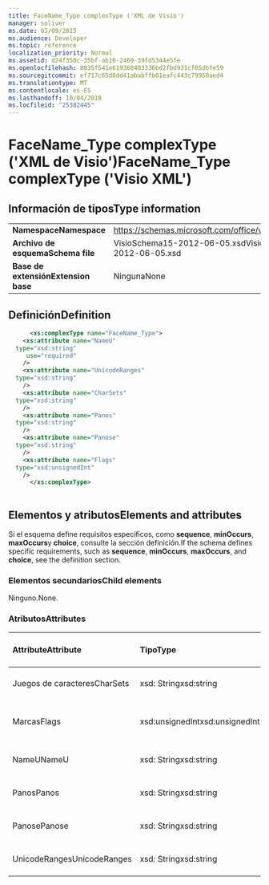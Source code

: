 ```yaml
---
title: FaceName_Type complexType ('XML de Visio')
manager: soliver
ms.date: 03/09/2015
ms.audience: Developer
ms.topic: reference
localization_priority: Normal
ms.assetid: d24f350c-35bf-ab16-2469-39fd5344e5fe
ms.openlocfilehash: 8035f541e619360403336bd2fbd931cf05dbfe59
ms.sourcegitcommit: ef717c65d8dd41ababffb01eafc443c79950aed4
ms.translationtype: MT
ms.contentlocale: es-ES
ms.lasthandoff: 10/04/2018
ms.locfileid: "25382445"
---
```

# <a name="facenametype-complextype-visio-xml"></a><span data-ttu-id="0a8b7-102">FaceName_Type complexType ('XML de Visio')</span><span class="sxs-lookup"><span data-stu-id="0a8b7-102">FaceName_Type complexType ('Visio XML')</span></span>

## <a name="type-information"></a><span data-ttu-id="0a8b7-103">Información de tipos</span><span class="sxs-lookup"><span data-stu-id="0a8b7-103">Type information</span></span>

|||
|:-----|:-----|
|<span data-ttu-id="0a8b7-104">**Namespace**</span><span class="sxs-lookup"><span data-stu-id="0a8b7-104">**Namespace**</span></span> <br/> |https://schemas.microsoft.com/office/visio/2011/1/core  <br/> |
|<span data-ttu-id="0a8b7-105">**Archivo de esquema**</span><span class="sxs-lookup"><span data-stu-id="0a8b7-105">**Schema file**</span></span> <br/> |<span data-ttu-id="0a8b7-106">VisioSchema15-2012-06-05.xsd</span><span class="sxs-lookup"><span data-stu-id="0a8b7-106">VisioSchema15-2012-06-05.xsd</span></span>  <br/> |
|<span data-ttu-id="0a8b7-107">**Base de extensión**</span><span class="sxs-lookup"><span data-stu-id="0a8b7-107">**Extension base**</span></span> <br/> |<span data-ttu-id="0a8b7-108">Ninguna</span><span class="sxs-lookup"><span data-stu-id="0a8b7-108">None</span></span>  <br/> |
   
## <a name="definition"></a><span data-ttu-id="0a8b7-109">Definición</span><span class="sxs-lookup"><span data-stu-id="0a8b7-109">Definition</span></span>

```XML
      <xs:complexType name="FaceName_Type">
    <xs:attribute name="NameU"
  type="xsd:string"
     use="required"
    />
    <xs:attribute name="UnicodeRanges"
  type="xsd:string"
    />
    <xs:attribute name="CharSets"
  type="xsd:string"
    />
    <xs:attribute name="Panos"
  type="xsd:string"
    />
    <xs:attribute name="Panose"
  type="xsd:string"
    />
    <xs:attribute name="Flags"
  type="xsd:unsignedInt"
    />
      </xs:complexType>
      
```

## <a name="elements-and-attributes"></a><span data-ttu-id="0a8b7-110">Elementos y atributos</span><span class="sxs-lookup"><span data-stu-id="0a8b7-110">Elements and attributes</span></span>

<span data-ttu-id="0a8b7-111">Si el esquema define requisitos específicos, como **sequence**, **minOccurs**, **maxOccurs**y **choice**, consulte la sección definición.</span><span class="sxs-lookup"><span data-stu-id="0a8b7-111">If the schema defines specific requirements, such as **sequence**, **minOccurs**, **maxOccurs**, and **choice**, see the definition section.</span></span> 
  
### <a name="child-elements"></a><span data-ttu-id="0a8b7-112">Elementos secundarios</span><span class="sxs-lookup"><span data-stu-id="0a8b7-112">Child elements</span></span>

<span data-ttu-id="0a8b7-113">Ninguno.</span><span class="sxs-lookup"><span data-stu-id="0a8b7-113">None.</span></span>
  
### <a name="attributes"></a><span data-ttu-id="0a8b7-114">Atributos</span><span class="sxs-lookup"><span data-stu-id="0a8b7-114">Attributes</span></span>

|<span data-ttu-id="0a8b7-115">**Attribute**</span><span class="sxs-lookup"><span data-stu-id="0a8b7-115">**Attribute**</span></span>|<span data-ttu-id="0a8b7-116">**Tipo**</span><span class="sxs-lookup"><span data-stu-id="0a8b7-116">**Type**</span></span>|<span data-ttu-id="0a8b7-117">**Obligatorio**</span><span class="sxs-lookup"><span data-stu-id="0a8b7-117">**Required**</span></span>|<span data-ttu-id="0a8b7-118">**Descripción**</span><span class="sxs-lookup"><span data-stu-id="0a8b7-118">**Description**</span></span>|<span data-ttu-id="0a8b7-119">**Valores posibles**</span><span class="sxs-lookup"><span data-stu-id="0a8b7-119">**Possible values**</span></span>|
|:-----|:-----|:-----|:-----|:-----|
|<span data-ttu-id="0a8b7-120">Juegos de caracteres</span><span class="sxs-lookup"><span data-stu-id="0a8b7-120">CharSets</span></span>  <br/> |<span data-ttu-id="0a8b7-121">xsd: String</span><span class="sxs-lookup"><span data-stu-id="0a8b7-121">xsd:string</span></span>  <br/> |<span data-ttu-id="0a8b7-122">opcional</span><span class="sxs-lookup"><span data-stu-id="0a8b7-122">optional</span></span>  <br/> ||<span data-ttu-id="0a8b7-123">Valores del tipo XSD: String.</span><span class="sxs-lookup"><span data-stu-id="0a8b7-123">Values of the xsd:string type.</span></span>  <br/> |
|<span data-ttu-id="0a8b7-124">Marcas</span><span class="sxs-lookup"><span data-stu-id="0a8b7-124">Flags</span></span>  <br/> |<span data-ttu-id="0a8b7-125">xsd:unsignedInt</span><span class="sxs-lookup"><span data-stu-id="0a8b7-125">xsd:unsignedInt</span></span>  <br/> |<span data-ttu-id="0a8b7-126">opcional</span><span class="sxs-lookup"><span data-stu-id="0a8b7-126">optional</span></span>  <br/> ||<span data-ttu-id="0a8b7-127">Valores del tipo xsd:unsignedInt.</span><span class="sxs-lookup"><span data-stu-id="0a8b7-127">Values of the xsd:unsignedInt type.</span></span>  <br/> |
|<span data-ttu-id="0a8b7-128">NameU</span><span class="sxs-lookup"><span data-stu-id="0a8b7-128">NameU</span></span>  <br/> |<span data-ttu-id="0a8b7-129">xsd: String</span><span class="sxs-lookup"><span data-stu-id="0a8b7-129">xsd:string</span></span>  <br/> |<span data-ttu-id="0a8b7-130">necesario</span><span class="sxs-lookup"><span data-stu-id="0a8b7-130">required</span></span>  <br/> ||<span data-ttu-id="0a8b7-131">Valores del tipo XSD: String.</span><span class="sxs-lookup"><span data-stu-id="0a8b7-131">Values of the xsd:string type.</span></span>  <br/> |
|<span data-ttu-id="0a8b7-132">Panos</span><span class="sxs-lookup"><span data-stu-id="0a8b7-132">Panos</span></span>  <br/> |<span data-ttu-id="0a8b7-133">xsd: String</span><span class="sxs-lookup"><span data-stu-id="0a8b7-133">xsd:string</span></span>  <br/> |<span data-ttu-id="0a8b7-134">opcional</span><span class="sxs-lookup"><span data-stu-id="0a8b7-134">optional</span></span>  <br/> ||<span data-ttu-id="0a8b7-135">Valores del tipo XSD: String.</span><span class="sxs-lookup"><span data-stu-id="0a8b7-135">Values of the xsd:string type.</span></span>  <br/> |
|<span data-ttu-id="0a8b7-136">Panose</span><span class="sxs-lookup"><span data-stu-id="0a8b7-136">Panose</span></span>  <br/> |<span data-ttu-id="0a8b7-137">xsd: String</span><span class="sxs-lookup"><span data-stu-id="0a8b7-137">xsd:string</span></span>  <br/> |<span data-ttu-id="0a8b7-138">opcional</span><span class="sxs-lookup"><span data-stu-id="0a8b7-138">optional</span></span>  <br/> ||<span data-ttu-id="0a8b7-139">Valores del tipo XSD: String.</span><span class="sxs-lookup"><span data-stu-id="0a8b7-139">Values of the xsd:string type.</span></span>  <br/> |
|<span data-ttu-id="0a8b7-140">UnicodeRanges</span><span class="sxs-lookup"><span data-stu-id="0a8b7-140">UnicodeRanges</span></span>  <br/> |<span data-ttu-id="0a8b7-141">xsd: String</span><span class="sxs-lookup"><span data-stu-id="0a8b7-141">xsd:string</span></span>  <br/> |<span data-ttu-id="0a8b7-142">opcional</span><span class="sxs-lookup"><span data-stu-id="0a8b7-142">optional</span></span>  <br/> ||<span data-ttu-id="0a8b7-143">Valores del tipo XSD: String.</span><span class="sxs-lookup"><span data-stu-id="0a8b7-143">Values of the xsd:string type.</span></span>  <br/> |
   

